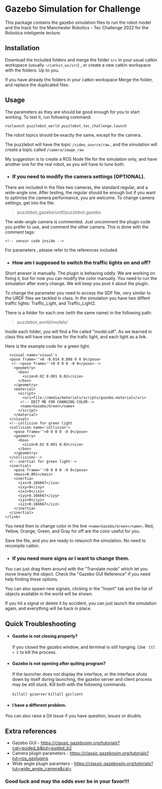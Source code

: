 
# Gazebo Simulation for Challenge
This package contains the gazebo simulation files to run the robot model and the track for the Manchester Robotics - Tec Challenge 2022 for the Robotica inteligente lecture.
 
## Installation

Download the included folders and merge the folder `src`  in your usual catkin workspace (usually `~/catkin_ws/src`) , or create a new catkin workspace with the folders. Up to you.  

If you have already the folders in your catkin workspace Merge the folder, and replace the duplicated files.  

## Usage

The parameters as they are should be good enough for you to start working. To test it, run following command: 

 `roslaunch puzzlebot_world puzzlebot_tec_challenge.launch` 

The robot topics should be exactly the same, except for the camera. 

The puzzlebot will have the topic `/video_source/raw` , and the simulation will create a topic called  `/camera/image_raw` 

My suggestion is to create a ROS Node file for the simulation only, and have another one for the real robot, as you will have to tune both.  

- ### If you need to modify the camera settings (OPTIONAL).

There are included in the files two cameras, the standard regular, and a wide-angle one. After testing, the regular should be enough but if you 
want to optimise the camera performance, you are welcome. To change camera settings, get into the file:

> puzzlebot_gazebo/urdf/puzzlebot.gazebo

The wide-angle camera is commented. Just uncomment the plugin code you prefer to use, and comment the other camera. This is done with the comment tags:

`<!-- sensor code inside -->`

For parameters , please refer to the references included.  

- ### How am I supposed to switch the traffic lights on and off? 

Short anwser is manually. The plugin is behaving oddly. We are working on fixing it, but for now you can modify the color manually. You need to run the simulation after every change. We will keep you post it about the plugin. 

To change the parameter you need to access the SDF file, very similar to the URDF files we tackled in class. In the simulation you have two diffent traffic lights: Traffic_Light, and Traffic_Light2.

There is a folder for each one (with the same name) in the following path:

> puzzlebot_world/models/

Inside each folder, you will find a file called "model.sdf". As we learned in class this will have one base for the trafic light, and each light as a link. 

Here is the example code for a green light. 

> <link name='green_light'>
  <!--visual for green light-->  
      <visual name='visual'>
      <pose frame=''>0 -0.014 0.098 0 0 0</pose>
       <!--<pose frame=''>0 0 0 0 -0 0</pose>-->
        <geometry>
          <box>
            <size>0.02 0.001 0.02</size>
          </box>
        </geometry>    
        <material>
          <script>
            <uri>file://media/materials/scripts/gazebo.material</uri>
           <!-- EDIT ME FOR CHANGING COLOR--> 
           <name>Gazebo/Green</name>
          </script>
        </material>
      </visual>
      <!--collision for green light 
      <collision name='collision'>
        <pose frame=''>0 0 0 0 -0 0</pose>
        <geometry>
          <box>
            <size>0.02 0.001 0.02</size>
          </box>
        </geometry>
      </collision>-->  
      <!--inertial for green light-->
      <inertial>
        <pose frame=''>0 0 0 0 -0 0</pose>
        <mass>0.001</mass>
        <inertia>
          <ixx>0.166667</ixx>
          <ixy>0</ixy>
          <ixz>0</ixz>
          <iyy>0.166667</iyy>
          <iyz>0</iyz>
          <izz>0.166667</izz>
        </inertia>
      </inertial>
    </link>
    
You need then to change color in the line `<name>Gazebo/Green</name>`. Red, Yellow, Orange, Green, and Gray for off are the color useful for you. 

Save the file, and you are ready to relaunch the simulation. No need to recompile catkin.  

- ### If you need more signs or I want to change them.
You can just drag them around with the "Translate mode" which let you move linearly the object. Check the "Gazebo GUI Reference" if you need help finding these options.   

You can also spawn new signals, clicking in the "Insert" tab and the list of objects available in the world will be shown. 

If you hit a signal or delete it by accident, you can just launch the simulation again, and everything will be back in place. 

## Quick Troubleshooting
- #### Gazebo is not closing properly?
  If you closed the gazebo window, and terminal is still hanging. Use ` Ctl + C`  to kill the process. 
  
- #### Gazebo is not opening after quiting program?
  If the launcher does not display the interface, or the interface shuts down by itself during launching, the gazebo server and client process may be still stuck. Kill both with the following commands. 
  
  `killall gzserver` 
  `killall gzclient` 

- #### I have a different problem.

You can also raise a Git Issue if you have question, issues or doubts. 

## Extra references
- Gazebo GUI - https://classic.gazebosim.org/tutorials?cat=guided_b&tut=guided_b2
- Camera plugin  parameters - https://classic.gazebosim.org/tutorials?tut=ros_gzplugins
- Wide angle plugin paramters - https://classic.gazebosim.org/tutorials?tut=wide_angle_camera&cat=
 
### Good luck and may the odds ever be in your favor!!!

